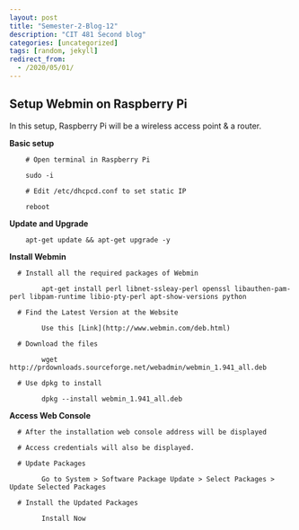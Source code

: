 ```yaml
---
layout: post
title: "Semester-2-Blog-12"
description: "CIT 481 Second blog"
categories: [uncategorized]
tags: [random, jekyll]
redirect_from:
  - /2020/05/01/
---
```


## Setup Webmin on Raspberry Pi

In this setup, Raspberry Pi will be a wireless access point & a router.

   __Basic setup__

        # Open terminal in Raspberry Pi
        
        sudo -i

        # Edit /etc/dhcpcd.conf to set static IP

        reboot
 
  __Update and Upgrade__

        apt-get update && apt-get upgrade -y

  __Install Webmin__

      # Install all the required packages of Webmin
      
            apt-get install perl libnet-ssleay-perl openssl libauthen-pam-perl libpam-runtime libio-pty-perl apt-show-versions python

      # Find the Latest Version at the Website

            Use this [Link](http://www.webmin.com/deb.html)
      
      # Download the files

            wget http://prdownloads.sourceforge.net/webadmin/webmin_1.941_all.deb
      
      # Use dpkg to install

            dpkg --install webmin_1.941_all.deb

  __Access Web Console__

      # After the installation web console address will be displayed

      # Access credentials will also be displayed.

      # Update Packages 
      
            Go to System > Software Package Update > Select Packages > Update Selected Packages

      # Install the Updated Packages

            Install Now
